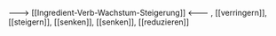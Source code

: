 ---> [[Ingredient-Verb-Wachstum-Steigerung]] <---
, [[verringern]], [[steigern]], [[senken]], [[senken]], [[reduzieren]]